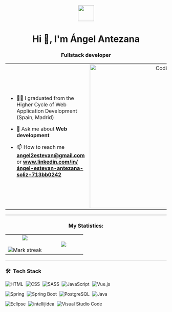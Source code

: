 <p align="center"><picture align="center"><img align="center" src = "https://github.com/7oSkaaa/7oSkaaa/blob/main/Images/about_me.gif?raw=true" width = 50px></picture></p>
<h1 align="center">Hi 👋, I'm Ángel Antezana</h1>
<h3 align="center">Fullstack developer</h3>

<table align="center">
<tr border="none">
<td width="50%" align="left">
  

- 🧑‍🎓 I graduated from the Higher Cycle of Web Application Development (Spain, Madrid)

- 💬 Ask me about **Web development**

- 📫 How to reach me **angel2estevan@gmail.com** or **www.linkedin.com/in/ángel-estevan-antezana-soliz-713bb0242**
  

</td>
<td width="50%" align="center">

  <img align="center" alt="Coding" width="450" src="https://repository-images.githubusercontent.com/588181932/e36ec678-7984-4cdd-8e4c-a3932772ff8e">

  
  </td>
</tr>
</table>

---

<h3 align="center">My Statistics:</h3>
<p align="center">
<table align="center">
<tr border="none">
<td width="50%" align="center">
  
  <img  align="center"  src="https://github-readme-stats.vercel.app/api?username=angelAntezana&theme=algolia&show_icons=true&count_private=true&hide_border=true" />
  <br></br>
  <img  title="🔥 Get streak stats for your profile at git.io/streak-stats" alt="Mark streak" src="https://github-readme-streak-stats.herokuapp.com/?user=angelAntezana&theme=algolia&hide_border=true" /> 
</td>
<td width="50%" align="center">

  <img  align="center"  src="https://github-readme-stats.anuraghazra1.vercel.app/api/top-langs/?username=angelAntezana&theme=algolia&hide_border=true&no-bg=true&no-frame=true&langs_count=10"/>
  
  </td>
</tr>
</table>

---


### 🛠 &nbsp;Tech Stack

![HTML](https://img.shields.io/badge/-HTML-05122A?style=flat&logo=HTML5)&nbsp;
![CSS](https://img.shields.io/badge/-CSS-05122A?style=flat&logo=CSS3&logoColor=1572B6)&nbsp;
![SASS](https://img.shields.io/badge/-SASS-05122A?style=flat&logo=sass&logoColor=CC6699)&nbsp;
![JavaScript](https://img.shields.io/badge/-JavaScript-05122A?style=flat&logo=javascript)&nbsp;
![Vue.js](https://img.shields.io/badge/-Vue.js-05122A?style=flat&logo=vue.js)&nbsp;

![Spring](https://img.shields.io/badge/-Spring-05122A?style=flat&logo=spring)&nbsp;
![Spring Boot](https://img.shields.io/badge/-Spring%20Boot-05122A?style=flat&logo=spring)&nbsp;
![PostgreSQL](https://img.shields.io/badge/PostgreSQL-05122A?style=flat&logo=postgresql&logoColor=4169E1)&nbsp;
![Java](https://img.shields.io/badge/Java-05122A?style=flat&logo=openjdk&logoColor=white)&nbsp;

![Eclipse](https://img.shields.io/badge/-Eclipse-05122A?style=flat&logo=eclipse)&nbsp;
![intellijidea](https://img.shields.io/badge/-intellijidea-05122A?style=flat&logo=intellijidea&logoColor=blue)&nbsp;
![Visual Studio Code](https://img.shields.io/badge/-Visual%20Studio%20Code-05122A?style=flat&logo=visual-studio-code&logoColor=007ACC)&nbsp;
